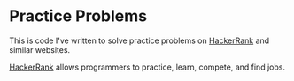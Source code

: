 # Practice Problems

This is code I've written to solve practice problems on [HackerRank](https://www.hackerrank.com/) and similar websites.

[HackerRank](https://www.hackerrank.com/) allows programmers to practice, learn, compete, and find jobs. 
